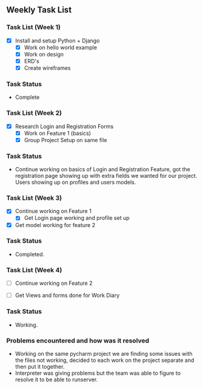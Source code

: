 ## Weekly Task List
  
### Task List (Week 1)

- [x] Install and setup Python + Django
    - [x] Work on hello world example
    - [x] Work on design
    - [x] ERD's
    - [X] Create wireframes

### Task Status
- Complete

### Task List (Week 2)

- [x] Research Login and Registration Forms
    - [x] Work on Feature 1 (basics)
    - [x] Group Project Setup on same file

### Task Status
- Continue working on basics of Login and Registration Feature, got the registration page showing up with extra fields we wanted for our project. Users showing up on profiles and users models.

### Task List (Week 3)

- [x] Continue working on Feature 1
    - [x] Get Login page working and profile set up
- [x] Get model working for feature 2

### Task Status
- Completed.

### Task List (Week 4)

- [ ] Continue working on Feature 2
- [ ] Get Views and forms done for Work Diary


### Task Status
- Working.

### Problems encountered and how was it resolved
- Working on the same  pycharm project we are finding some issues with the files not working, decided to each work on the project separate and then put it together.
- Interpreter was giving problems but the team was able to figure to resolve it to be able to runserver.